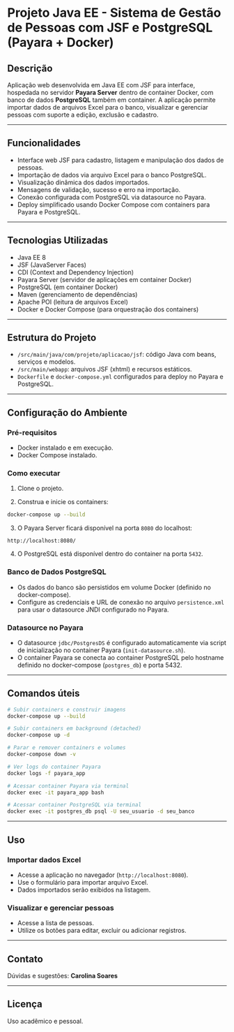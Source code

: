 # Projeto Java EE - Sistema de Gestão de Pessoas com JSF e PostgreSQL (Payara + Docker)

## Descrição

Aplicação web desenvolvida em Java EE com JSF para interface, hospedada no servidor **Payara Server** dentro de container Docker, com banco de dados **PostgreSQL** também em container. A aplicação permite importar dados de arquivos Excel para o banco, visualizar e gerenciar pessoas com suporte a edição, exclusão e cadastro.

---

## Funcionalidades

- Interface web JSF para cadastro, listagem e manipulação dos dados de pessoas.
- Importação de dados via arquivo Excel para o banco PostgreSQL.
- Visualização dinâmica dos dados importados.
- Mensagens de validação, sucesso e erro na importação.
- Conexão configurada com PostgreSQL via datasource no Payara.
- Deploy simplificado usando Docker Compose com containers para Payara e PostgreSQL.

---

## Tecnologias Utilizadas

- Java EE 8
- JSF (JavaServer Faces)
- CDI (Context and Dependency Injection)
- Payara Server (servidor de aplicações em container Docker)
- PostgreSQL (em container Docker)
- Maven (gerenciamento de dependências)
- Apache POI (leitura de arquivos Excel)
- Docker e Docker Compose (para orquestração dos containers)

---

## Estrutura do Projeto

- `/src/main/java/com/projeto/aplicacao/jsf`: código Java com beans, serviços e modelos.
- `/src/main/webapp`: arquivos JSF (xhtml) e recursos estáticos.
- `Dockerfile` e `docker-compose.yml` configurados para deploy no Payara e PostgreSQL.

---

## Configuração do Ambiente

### Pré-requisitos

- Docker instalado e em execução.
- Docker Compose instalado.

### Como executar

1. Clone o projeto.

2. Construa e inicie os containers:

```bash
docker-compose up --build
```

3. O Payara Server ficará disponível na porta `8080` do localhost:

```
http://localhost:8080/
```

4. O PostgreSQL está disponível dentro do container na porta `5432`.

### Banco de Dados PostgreSQL

- Os dados do banco são persistidos em volume Docker (definido no docker-compose).
- Configure as credenciais e URL de conexão no arquivo `persistence.xml` para usar o datasource JNDI configurado no Payara.

### Datasource no Payara

- O datasource `jdbc/PostgresDS` é configurado automaticamente via script de inicialização no container Payara (`init-datasource.sh`).
- O container Payara se conecta ao container PostgreSQL pelo hostname definido no docker-compose (`postgres_db`) e porta 5432.

---

## Comandos úteis

```bash
# Subir containers e construir imagens
docker-compose up --build

# Subir containers em background (detached)
docker-compose up -d

# Parar e remover containers e volumes
docker-compose down -v

# Ver logs do container Payara
docker logs -f payara_app

# Acessar container Payara via terminal
docker exec -it payara_app bash

# Acessar container PostgreSQL via terminal
docker exec -it postgres_db psql -U seu_usuario -d seu_banco
```

---

## Uso

### Importar dados Excel

- Acesse a aplicação no navegador (`http://localhost:8080`).
- Use o formulário para importar arquivo Excel.
- Dados importados serão exibidos na listagem.

### Visualizar e gerenciar pessoas

- Acesse a lista de pessoas.
- Utilize os botões para editar, excluir ou adicionar registros.

---

## Contato

Dúvidas e sugestões: **Carolina Soares**

---

## Licença

Uso acadêmico e pessoal.